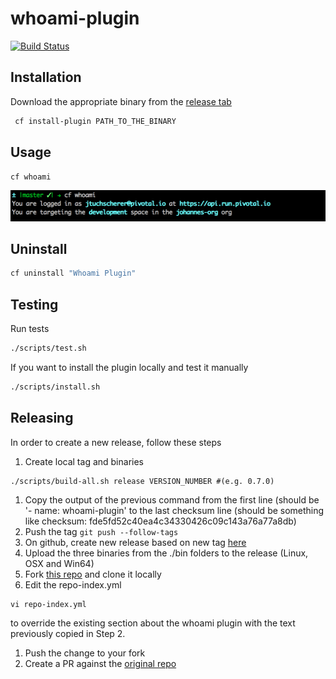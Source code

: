 # whoami-plugin

[![Build Status](https://travis-ci.org/jtuchscherer/whoami-plugin.svg?branch=master)](https://travis-ci.org/jtuchscherer/whoami-plugin)

## Installation
Download the appropriate binary from the [release tab](https://github.com/jtuchscherer/whoami-plugin/releases)
```bash
 cf install-plugin PATH_TO_THE_BINARY

```

## Usage
`cf whoami`

[![Sample Output](./docs/screenshot.png)](./docs/screenshot.png)

## Uninstall

```bash
cf uninstall "Whoami Plugin"
```

## Testing

Run tests
```bash
./scripts/test.sh
```

If you want to install the plugin locally and test it manually
```bash
./scripts/install.sh
```

## Releasing

In order to create a new release, follow these steps

1. Create local tag and binaries
  ```
  ./scripts/build-all.sh release VERSION_NUMBER #(e.g. 0.7.0)
  ```
1. Copy the output of the previous command from the first line (should be '- name: whoami-plugin' to the last checksum line (should be something like checksum: fde5fd52c40ea4c34330426c09c143a76a77a8db)
1. Push the tag `git push --follow-tags`
1. On github, create new release based on new tag [here](https://github.com/jtuchscherer/whoami-plugin/releases/new)
1. Upload the three binaries from the ./bin folders to the release (Linux, OSX and Win64)
1. Fork [this repo](https://github.com/cloudfoundry-incubator/cli-plugin-repo) and clone it locally
1. Edit the repo-index.yml
  ```
  vi repo-index.yml
  ```
  to override the existing section about the whoami plugin with the text previously copied in Step 2.
1. Push the change to your fork
1. Create a PR against the [original repo](https://github.com/cloudfoundry-incubator/cli-plugin-repo/compare)

```
